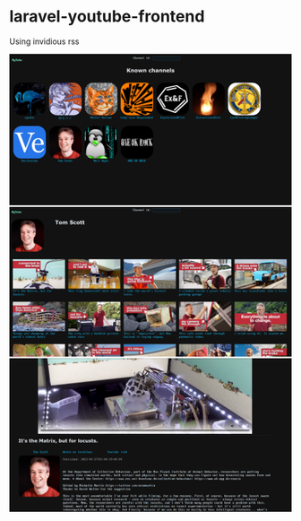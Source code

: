 # laravel-youtube-frontend
Using invidious rss

![Screenshot](docs/images/preview0.png)
![Screenshot](docs/images/preview1.png)
![Screenshot](docs/images/preview2.png)

